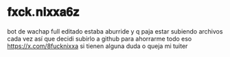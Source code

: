 # 𝐟𝐱𝐜𝐤.𝐧𝐢𝐱𝐱𝐚𝟔𝐳
bot de wachap full editado 
estaba aburride y q paja estar subiendo archivos cada vez así que decidi subirlo a github para ahorrarme todo eso 
https://x.com/8fucknixxa
si tienen alguna duda o queja mi tuiter 
